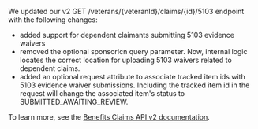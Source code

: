 We updated our v2 GET /veterans/{veteranId}/claims/{id}/5103 endpoint with the following changes:

* added support for dependent claimants submitting 5103 evidence waivers
* removed the optional sponsorIcn query parameter. Now, internal logic locates the correct location for uploading 5103 waivers related to dependent claims.
* added an optional request attribute to associate tracked item ids with 5103 evidence waiver submissions. Including the tracked item id in the request will change the associated item's status to SUBMITTED_AWAITING_REVIEW.

To learn more, see the [Benefits Claims API v2 documentation](https://developer.va.gov/explore/api/benefits-claims/docs?version=current).